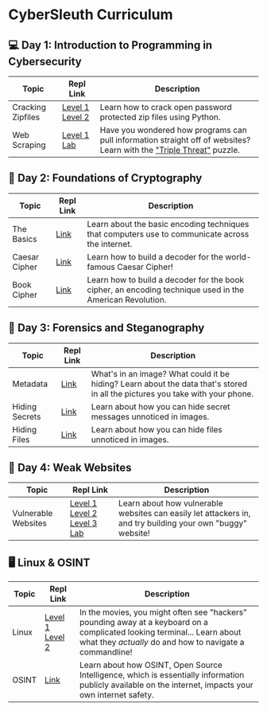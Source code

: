 # CyberSleuth Curriculum

## 💻 Day 1: Introduction to Programming in Cybersecurity
| Topic  | Repl Link       | Description |
|-----------|------------------|-------------------------------------------------------------------------------------|
| Cracking Zipfiles   | [Level 1](https://replit.com/@EmilyChen10/Crack-Zip-1) [Level 2](https://replit.com/@EmilyChen10/Crack-Zip-2) | Learn how to crack open password protected zip files using Python.    | 
| Web Scraping   | [Level 1](https://replit.com/@EmilyChen10/Webscraping-1) [Lab](https://replit.com/@EmilyChen10/Template-Webscraping-2)     | Have you wondered how programs can pull information straight off of websites? Learn with the ["Triple Threat"](https://triplethreat.emilychen10.repl.co/) puzzle. |
## 🔑 Day 2: Foundations of Cryptography
| Topic  | Repl Link       | Description |
|-----------|------------------|-------------------------------------------------------------------------------------|
| The Basics   | [Link](https://replit.com/@EmilyChen10/Encode-and-Encrypt) | Learn about the basic encoding techniques that computers use to communicate across the internet. | 
| Caesar Cipher  | [Link](https://replit.com/@EmilyChen10/Caesar-Cipher)     | Learn how to build a decoder for the world-famous Caesar Cipher! |
| Book Cipher  | [Link](https://replit.com/@EmilyChen10/Book-Cipher)     | Learn how to build a decoder for the book cipher, an encoding technique used in the American Revolution. |
## 🔎 Day 3: Forensics and Steganography
| Topic  | Repl Link       | Description |
|-----------|------------------|-------------------------------------------------------------------------------------|
| Metadata   | [Link](https://replit.com/@EmilyChen10/Whats-in-an-image) | What's in an image? What could it be hiding? Learn about the data that's stored in all the pictures you take with your phone.    | 
| Hiding Secrets  | [Link](https://replit.com/@EmilyChen10/Hiding-Secrets-Strings)     | Learn about how you can hide secret messages unnoticed in images. |
| Hiding Files  | [Link](https://replit.com/@EmilyChen10/Hiding-Secrets-Files)     | Learn about how you can hide files unnoticed in images. |
## 🐛 Day 4: Weak Websites
| Topic  | Repl Link       | Description |
|-----------|------------------|-------------------------------------------------------------------------------------|
| Vulnerable Websites  | [Level 1](https://pandalo.emilychen10.repl.co/) [Level 2](https://adminsecretio.emilychen10.repl.co/) [Level 3](https://aeroquant.emilychen10.repl.co/) [Lab](https://replit.com/@EmilyChen10/template) | Learn about how vulnerable websites can easily let attackers in, and try building your own "buggy" website!  |
## 🖥 Linux & OSINT
| Topic  | Repl Link       | Description |
|-----------|------------------|-------------------------------------------------------------------------------------|
| Linux  | [Level 1]() [Level 2]() | In the movies, you might often see "hackers" pounding away at a keyboard on a complicated looking terminal... Learn about what they *actually* do and how to navigate a commandline! | 
| OSINT  | [Link]() | Learn about how OSINT, Open Source Intelligence, which is essentially information publicly available on the internet, impacts your own internet safety. | 